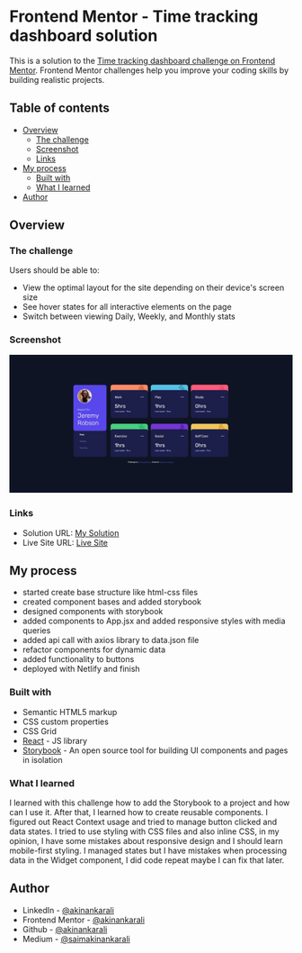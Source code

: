 # Frontend Mentor - Time tracking dashboard solution

This is a solution to the [Time tracking dashboard challenge on Frontend Mentor](https://www.frontendmentor.io/challenges/time-tracking-dashboard-UIQ7167Jw). Frontend Mentor challenges help you improve your coding skills by building realistic projects. 

## Table of contents

- [Overview](#overview)
  - [The challenge](#the-challenge)
  - [Screenshot](#screenshot)
  - [Links](#links)
- [My process](#my-process)
  - [Built with](#built-with)
  - [What I learned](#what-i-learned)
- [Author](#author)

## Overview

### The challenge

Users should be able to:

- View the optimal layout for the site depending on their device's screen size
- See hover states for all interactive elements on the page
- Switch between viewing Daily, Weekly, and Monthly stats

### Screenshot

![](./images/projectSS.JPG)

### Links

- Solution URL: [My Solution](https://github.com/akinankarali/time-tracking-dashboard)
- Live Site URL: [Live Site](https://saim-akin-ankarali-time-tracking-dashboard.netlify.app/)

## My process
- started create base structure like html-css files
- created component bases and added storybook
- designed components with storybook
- added components to App.jsx and added responsive styles with media queries
- added api call with axios library to data.json file
- refactor components for dynamic data
- added functionality to buttons
- deployed with Netlify and finish
### Built with

- Semantic HTML5 markup
- CSS custom properties
- CSS Grid
- [React](https://reactjs.org/) - JS library
- [Storybook](https://storybook.js.org/) - An open source tool for building UI components and pages in isolation

### What I learned

I learned with this challenge how to add the Storybook to a project and how can I use it. After that, I learned how to create reusable components. I figured out React Context usage and tried to manage button clicked and data states. I tried to use styling with CSS files and also inline CSS, in my opinion, I have some mistakes about responsive design and I should learn mobile-first styling. I managed states but I have mistakes when processing data in the Widget component, I did code repeat maybe I can fix that later.

## Author

- LinkedIn - [@akinankarali](https://www.linkedin.com/in/akinankarali/)
- Frontend Mentor - [@akinankarali](https://www.frontendmentor.io/profile/akinankarali)
- Github - [@akinankarali](https://github.com/akinankarali)
- Medium - [@saimakinankarali](https://medium.com/@saimakinankarali)